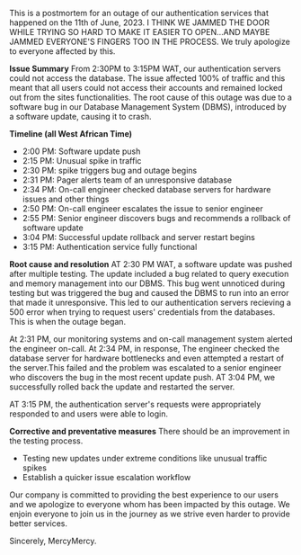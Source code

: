 This is a postmortem for an outage of our authentication services that happened on the 11th of June, 2023.
I THINK WE JAMMED THE DOOR WHILE TRYING SO HARD TO MAKE IT EASIER TO OPEN...AND MAYBE JAMMED EVERYONE'S FINGERS TOO IN THE PROCESS.
We truly apologize to everyone affected by this.

**Issue Summary**
From 2:30PM to 3:15PM WAT, our authentication servers could not access the database.
The issue affected 100% of traffic and this meant that all users could not access their accounts and remained locked out from the sites functionalities. The root cause of this outage was due to 
a software bug in our Database Management System (DBMS), introduced by a software update, causing it to crash. 

**Timeline (all West African Time)**
- 2:00 PM: Software update push
- 2:15 PM: Unusual spike in traffic
- 2:30 PM: spike triggers bug and outage begins
- 2:31 PM: Pager alerts team of an unresponsive database
- 2:34 PM: On-call engineer checked database servers for hardware issues and other things
- 2:50 PM: On-call engineer escalates the issue to senior engineer
- 2:55 PM: Senior engineer discovers bugs and recommends a rollback of software update
- 3:04 PM: Successful update rollback and server restart begins
- 3:15 PM: Authentication service fully functional

**Root cause and resolution**
AT 2:30 PM WAT, a software update was pushed after multiple testing. The update
included a bug related to query execution and memory management into our DBMS. This bug
went unnoticed during testing but was triggered the bug and caused the DBMS to run into 
an error that made it unresponsive. This led to our authentication servers recieving a 
500 error when trying to request users' credentials from the databases. This is when the outage began.

At 2:31 PM, our monitoring systems and on-call management system
alerted the engineer on-call. At 2:34 PM, in response, The engineer checked the database server for hardware bottlenecks
and even attempted a restart of the server.This failed and the problem was escalated to a senior engineer who discovers
the bug in the most recent update push. AT 3:04 PM, we successfully rolled back the update and restarted the server.

AT 3:15 PM, the authentication server's requests were appropriately responded to and users were able to login. 

**Corrective and preventative measures**
There should be an improvement in the testing process.
- Testing new updates under extreme conditions like unusual traffic spikes
- Establish a quicker issue escalation workflow

Our company is committed to providing the best experience to our users and we
apologize to everyone whom has been impacted by this outage. We enjoin everyone to 
join us in the journey as we strive even harder to provide better services.

Sincerely,
MercyMercy.



